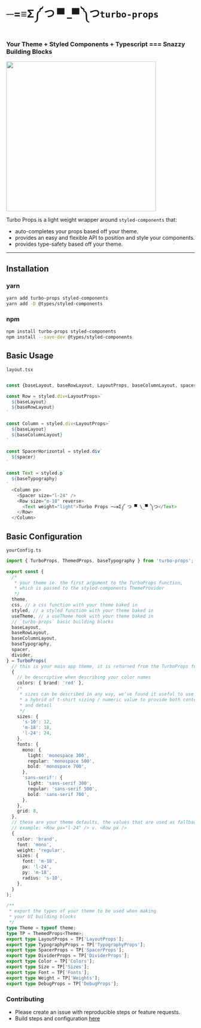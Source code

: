 # ─=≡Σ༼ つ ▀ \_▀ ༽つ`turbo-props`

### Your Theme + Styled Components + Typescript === Snazzy Building Blocks

<image src="https://user-images.githubusercontent.com/2502947/114310769-ee259600-9ab9-11eb-8fff-d878a3327b24.gif" height="400px" >

Turbo Props is a light weight wrapper around `styled-components` that:

- auto-completes your props based off your theme.
- provides an easy and flexible API to position and style your components.
- provides type-safety based off your theme.

---

## Installation

### yarn

```bash
yarn add turbo-props styled-components
yarn add -D @types/styled-components
```

### npm

```bash
npm install turbo-props styled-components
npm install --save-dev @types/styled-components
```

## Basic Usage

`layout.tsx`

```typescript

const {baseLayout, baseRowLayout, LayoutProps, baseColumnLayout, spacer, base styled} from './yourConfig.ts'

const Row = styled.div<LayoutProps>`
  ${baseLayout}
  ${baseRowLayout}
`

const Column = styled.div<LayoutProps>`
  ${baseLayout}
  ${baseColumnLayout}
`

const SpacerHorizontal = styled.div`
  ${spacer}
`

const Text = styled.p`
  ${baseTypography}
`
  <Column px>
    <Spacer size="l-24" />
    <Row size="m-18" reverse>
      <Text weight="light">Turbo Props ─=≡Σ༼ つ ▀ \_▀ ༽つ</Text>
    </Row>
  </Column>
```

## Basic Configuration

`yourConfig.ts`

```typescript
import { TurboProps, ThemedProps, baseTypography } from 'turbo-props';

export const {
  /*
   * your theme ie. the first argument to the TurboProps function,
   * which is passed to the styled-components ThemeProvider
   */
  theme,
  css, // a css function with your theme baked in
  styled, // a styled function with your theme baked in
  useTheme, // a useTheme hook with your theme baked in
  // `turbo-props` basic building blocks
  baseLayout,
  baseRowLayout,
  baseColumnLayout,
  baseTypography,
  spacer,
  divider,
} = TurboProps(
  // this is your main app theme, it is returned from the TurboProps function (see `theme` above)
  {
    // be descriptive when describing your color names
    colors: { brand: 'red' },
    /*
     * sizes can be described in any way, we've found it useful to use
     * a hybrid of t-shirt sizing / numeric value to provide both context
     * and detail
     */
    sizes: {
      's-10': 12,
      'm-18': 18,
      'l-24': 24,
    },
    fonts: {
      mono: {
        light: 'monospace 300',
        regular: 'monospace 500',
        bold: 'monospace 700',
      },
      'sans-serif': {
        light: 'sans-serif 300',
        regular: 'sans-serif 500',
        bold: 'sans-serif 700',
      },
    },
    grid: 8,
  },
  // these are your theme defaults, the values that are used as fallbacks if no value is entered
  // example: <Row px="l-24" /> v. <Row px />
  {
    color: 'brand',
    font: 'mono',
    weight: 'regular',
    sizes: {
      font: 'm-18',
      px: 'l-24',
      py: 'm-18',
      radius: 's-10',
    },
  }
);

/**
 * export the types of your theme to be used when making
 * your UI building blocks
 */
type Theme = typeof theme;
type TP = ThemedProps<Theme>;
export type LayoutProps = TP['LayoutProps'];
export type TypographyProps = TP['TypographyProps'];
export type SpacerProps = TP['SpacerProps'];
export type DividerProps = TP['DividerProps'];
export type Color = TP['Colors'];
export type Size = TP['Sizes'];
export type Font = TP['Fonts'];
export type Weight = TP['Weights'];
export type DebugProps = TP['DebugProps'];
```

### Contributing

- Please create an issue with reproducible steps or feature requests.
- Build steps and configuration [here](https://github.com/GarbageMountain/turbo-props/wiki/Contributing)
